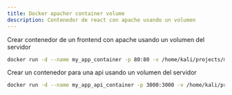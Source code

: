 ```yaml
--- 
title: Docker apacher container volume
description: Contenedor de react con apache usando un volumen
---
```

Crear contenedor de un frontend con apache usando un volumen del servidor
```bash
docker run -d --name my_app_container -p 80:80 -v /home/kali/projects/my_app/my_app:/usr/local/apache2/htdocs httpd
```
Crear un contenedor para una api usando un volumen del servidor 
```bash
docker run -d --name my_app_api_container -p 3000:3000 -v /home/kali/projects/my_app/my_app_api:/home/app my_app_api_image
```
